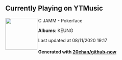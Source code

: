 ## Currently Playing on YTMusic

[<img align="left" width="100" src="https://lh3.googleusercontent.com/WQNIvC4Nis2klMH5EIGDjJGP06rTreadYPGPVwwqrgma4iO8TZmdaBWbTka5gXnipJT6HsXU9q5hSJw">](https://music.youtube.com/channel/UCvX__PSdlJZQcKqx3616Kaw)

C JAMM - Pokerface

**Albums**: KEUNG

Last updated at 08/11/2020 19:17

#### Generated with [20chan/github-now](https://github.com/20chan/github-now)


<!--
**20chan/20chan** is a ✨ _special_ ✨ repository because its `README.md` (this file) appears on your GitHub profile.

Here are some ideas to get you started:

- 🔭 I’m currently working on ...
- 🌱 I’m currently learning ...
- 👯 I’m looking to collaborate on ...
- 🤔 I’m looking for help with ...
- 💬 Ask me about ...
- 📫 How to reach me: ...
- 😄 Pronouns: ...
- ⚡ Fun fact: ...
-->
